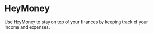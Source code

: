 # HeyMoney
Use HeyMoney to stay on top of your finances by keeping track of your income and expenses.

